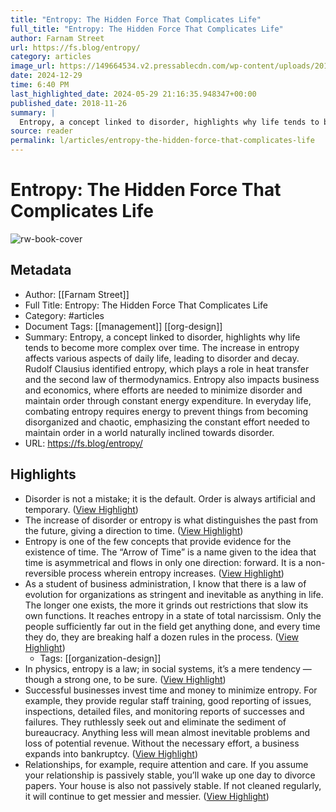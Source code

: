 ```yaml
---
title: "Entropy: The Hidden Force That Complicates Life"
full_title: "Entropy: The Hidden Force That Complicates Life"
author: Farnam Street
url: https://fs.blog/entropy/
category: articles
image_url: https://149664534.v2.pressablecdn.com/wp-content/uploads/2018/11/Entropy.png
date: 2024-12-29
time: 6:40 PM
last_highlighted_date: 2024-05-29 21:16:35.948347+00:00
published_date: 2018-11-26
summary: |
  Entropy, a concept linked to disorder, highlights why life tends to become more complex over time. The increase in entropy affects various aspects of daily life, leading to disorder and decay. Rudolf Clausius identified entropy, which plays a role in heat transfer and the second law of thermodynamics. Entropy also impacts business and economics, where efforts are needed to minimize disorder and maintain order through constant energy expenditure. In everyday life, combating entropy requires energy to prevent things from becoming disorganized and chaotic, emphasizing the constant effort needed to maintain order in a world naturally inclined towards disorder.
source: reader
permalink: l/articles/entropy-the-hidden-force-that-complicates-life
---
```

# Entropy: The Hidden Force That Complicates Life

![rw-book-cover](https://149664534.v2.pressablecdn.com/wp-content/uploads/2018/11/Entropy.png)

## Metadata
- Author: [[Farnam Street]]
- Full Title: Entropy: The Hidden Force That Complicates Life
- Category: #articles
- Document Tags: [[management]] [[org-design]] 
- Summary: Entropy, a concept linked to disorder, highlights why life tends to become more complex over time. The increase in entropy affects various aspects of daily life, leading to disorder and decay. Rudolf Clausius identified entropy, which plays a role in heat transfer and the second law of thermodynamics. Entropy also impacts business and economics, where efforts are needed to minimize disorder and maintain order through constant energy expenditure. In everyday life, combating entropy requires energy to prevent things from becoming disorganized and chaotic, emphasizing the constant effort needed to maintain order in a world naturally inclined towards disorder.
- URL: https://fs.blog/entropy/

## Highlights
- Disorder is not a mistake; it is the default. Order is always artificial and temporary. ([View Highlight](https://read.readwise.io/read/01hz21txtzszvsb7n2d8cmg5sk))
- The increase of disorder or entropy is what distinguishes the past from the future, giving a direction to time. ([View Highlight](https://read.readwise.io/read/01hz21x9txnenb5aphgzaf08qy))
- Entropy is one of the few concepts that provide evidence for the existence of time. The “Arrow of Time” is a name given to the idea that time is asymmetrical and flows in only one direction: forward. It is a non-reversible process wherein entropy increases. ([View Highlight](https://read.readwise.io/read/01hz21ww8ewatp7z5f3mfedppb))
- As a student of business administration, I know that there is a law of evolution for organizations as stringent and inevitable as anything in life. The longer one exists, the more it grinds out restrictions that slow its own functions. It reaches entropy in a state of total narcissism. Only the people sufficiently far out in the field get anything done, and every time they do, they are breaking half a dozen rules in the process. ([View Highlight](https://read.readwise.io/read/01hz220z5sfxrk7jzgkwxfyjag))
    - Tags: [[organization-design]] 
- In physics, entropy is a law; in social systems, it’s a mere tendency — though a strong one, to be sure. ([View Highlight](https://read.readwise.io/read/01hz2216y9gjtnf8fsn747c6rf))
- Successful businesses invest time and money to minimize entropy. For example, they provide regular staff training, good reporting of issues, inspections, detailed files, and monitoring reports of successes and failures. They ruthlessly seek out and eliminate the sediment of bureaucracy. Anything less will mean almost inevitable problems and loss of potential revenue. Without the necessary effort, a business expands into bankruptcy. ([View Highlight](https://read.readwise.io/read/01hz221v4t5ej4gd55vmxrajde))
- Relationships, for example, require attention and care. If you assume your relationship is passively stable, you’ll wake up one day to divorce papers. Your house is also not passively stable. If not cleaned regularly, it will continue to get messier and messier. ([View Highlight](https://read.readwise.io/read/01hz225jc5ccna7gyhaq4mgmkg))


